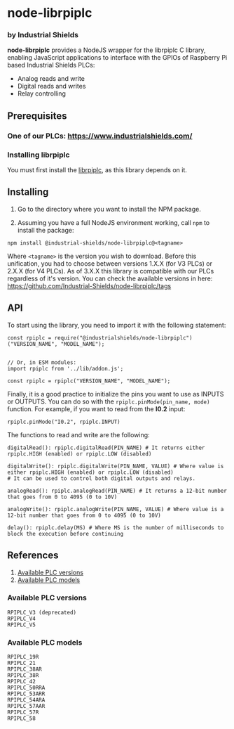 # node-librpiplc

### by Industrial Shields
**node-librpiplc** provides a NodeJS wrapper for the librpiplc C library, enabling JavaScript applications to interface with the GPIOs of Raspberry Pi based Industrial Shields PLCs:
* Analog reads and write
* Digital reads and writes
* Relay controlling



## Prerequisites

### One of our PLCs: https://www.industrialshields.com/


### Installing librpiplc

You must first install the [librpiplc](https://github.com/Industrial-Shields/librpiplc), as this library depends on it.



## Installing

1. Go to the directory where you want to install the NPM package.

2. Assuming you have a full NodeJS environment working, call `npm` to install the package:
```
npm install @industrial-shields/node-librpiplc@<tagname>
```
Where `<tagname>` is the version you wish to download. Before this unification, you had to choose between versions 1.X.X (for V3 PLCs) or 2.X.X (for V4 PLCs). As of 3.X.X this library is compatible with our PLCs regardless of it's version.
You can check the available versions in here: https://github.com/Industrial-Shields/node-librpiplc/tags



## API
To start using the library, you need to import it with the following statement:
```
const rpiplc = require("@industrialshields/node-librpiplc")("VERSION_NAME", "MODEL_NAME");


// Or, in ESM modules:
import rpiplc from '../lib/addon.js';

const rpiplc = rpiplc("VERSION_NAME", "MODEL_NAME");
```

Finally, it is a good practice to initialize the pins you want to use as INPUTS or OUTPUTS. You can do so with the `rpiplc.pinMode(pin_name, mode)` function. For example, if you want to read from the **I0.2** input:
```
rpiplc.pinMode("I0.2", rpiplc.INPUT)
```

The functions to read and write are the following:
```
digitalRead(): rpiplc.digitalRead(PIN_NAME) # It returns either rpiplc.HIGH (enabled) or rpiplc.LOW (disabled)

digitalWrite(): rpiplc.digitalWrite(PIN_NAME, VALUE) # Where value is either rpiplc.HIGH (enabled) or rpiplc.LOW (disabled)
# It can be used to control both digital outputs and relays.

analogRead(): rpiplc.analogRead(PIN_NAME) # It returns a 12-bit number that goes from 0 to 4095 (0 to 10V)

analogWrite(): rpiplc.analogWrite(PIN_NAME, VALUE) # Where value is a 12-bit number that goes from 0 to 4095 (0 to 10V)

delay(): rpiplc.delay(MS) # Where MS is the number of milliseconds to block the execution before continuing
```



## References

1. [Available PLC versions](#available-versions)
1. [Available PLC models](#available-models)



### <a name="available-versions"></a>Available PLC versions
```
RPIPLC_V3 (deprecated)
RPIPLC_V4
RPIPLC_V5
```


### <a name="available-models"></a>Available PLC models
```
RPIPLC_19R
RPIPLC_21
RPIPLC_38AR
RPIPLC_38R
RPIPLC_42
RPIPLC_50RRA
RPIPLC_53ARR
RPIPLC_54ARA
RPIPLC_57AAR
RPIPLC_57R
RPIPLC_58
```
